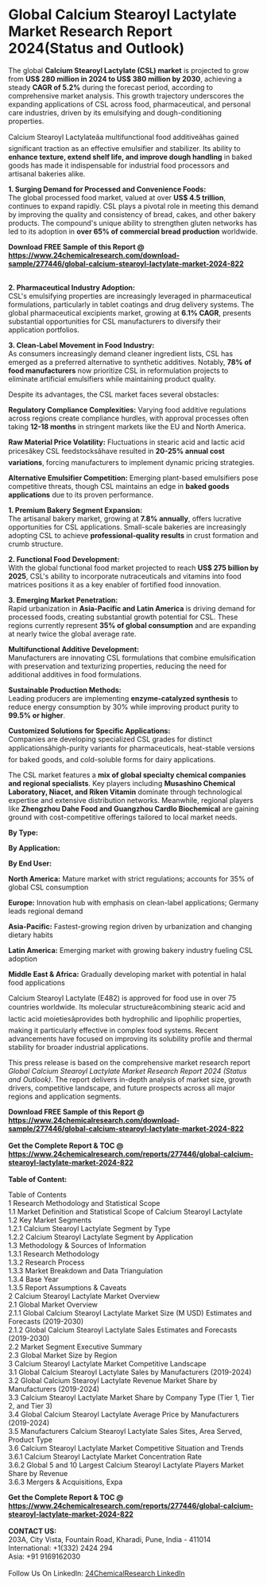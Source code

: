 <h1>Global Calcium Stearoyl Lactylate Market Research Report 2024(Status and Outlook)</h1><p>The global <strong>Calcium Stearoyl Lactylate (CSL) market</strong> is projected to grow from <strong>US$ 280 million in 2024 to US$ 380 million by 2030</strong>, achieving a steady <strong>CAGR of 5.2%</strong> during the forecast period, according to comprehensive market analysis. This growth trajectory underscores the expanding applications of CSL across food, pharmaceutical, and personal care industries, driven by its emulsifying and dough-conditioning properties.</p><p>Calcium Stearoyl Lactylateâa multifunctional food additiveâhas gained significant traction as an effective emulsifier and stabilizer. Its ability to <strong>enhance texture, extend shelf life, and improve dough handling</strong> in baked goods has made it indispensable for industrial food processors and artisanal bakeries alike.</p><p><strong>1. Surging Demand for Processed and Convenience Foods:</strong><br>
The global processed food market, valued at over <strong>US$ 4.5 trillion</strong>, continues to expand rapidly. CSL plays a pivotal role in meeting this demand by improving the quality and consistency of bread, cakes, and other bakery products. The compound's unique ability to strengthen gluten networks has led to its adoption in <strong>over 65% of commercial bread production</strong> worldwide.</p><div><b>Download FREE Sample of this Report @ 
            <a href="https://www.24chemicalresearch.com/download-sample/277446/global-calcium-stearoyl-lactylate-market-2024-822">
            https://www.24chemicalresearch.com/download-sample/277446/global-calcium-stearoyl-lactylate-market-2024-822</a></b></div><br><p><strong>2. Pharmaceutical Industry Adoption:</strong><br>
CSL's emulsifying properties are increasingly leveraged in pharmaceutical formulations, particularly in tablet coatings and drug delivery systems. The global pharmaceutical excipients market, growing at <strong>6.1% CAGR</strong>, presents substantial opportunities for CSL manufacturers to diversify their application portfolios.</p><p><strong>3. Clean-Label Movement in Food Industry:</strong><br>
As consumers increasingly demand cleaner ingredient lists, CSL has emerged as a preferred alternative to synthetic additives. Notably, <strong>78% of food manufacturers</strong> now prioritize CSL in reformulation projects to eliminate artificial emulsifiers while maintaining product quality.</p><p>Despite its advantages, the CSL market faces several obstacles:</p><p><strong>Regulatory Compliance Complexities:</strong> Varying food additive regulations across regions create compliance hurdles, with approval processes often taking <strong>12-18 months</strong> in stringent markets like the EU and North America.</p><p><strong>Raw Material Price Volatility:</strong> Fluctuations in stearic acid and lactic acid pricesâkey CSL feedstocksâhave resulted in <strong>20-25% annual cost variations</strong>, forcing manufacturers to implement dynamic pricing strategies.</p><p><strong>Alternative Emulsifier Competition:</strong> Emerging plant-based emulsifiers pose competitive threats, though CSL maintains an edge in <strong>baked goods applications</strong> due to its proven performance.</p><p><strong>1. Premium Bakery Segment Expansion:</strong><br>
The artisanal bakery market, growing at <strong>7.8% annually</strong>, offers lucrative opportunities for CSL applications. Small-scale bakeries are increasingly adopting CSL to achieve <strong>professional-quality results</strong> in crust formation and crumb structure.</p><p><strong>2. Functional Food Development:</strong><br>
With the global functional food market projected to reach <strong>US$ 275 billion by 2025</strong>, CSL's ability to incorporate nutraceuticals and vitamins into food matrices positions it as a key enabler of fortified food innovation.</p><p><strong>3. Emerging Market Penetration:</strong><br>
Rapid urbanization in <strong>Asia-Pacific and Latin America</strong> is driving demand for processed foods, creating substantial growth potential for CSL. These regions currently represent <strong>35% of global consumption</strong> and are expanding at nearly twice the global average rate.</p><p><strong>Multifunctional Additive Development:</strong><br>
	Manufacturers are innovating CSL formulations that combine emulsification with preservation and texturizing properties, reducing the need for additional additives in food formulations.</p><p><strong>Sustainable Production Methods:</strong><br>
	Leading producers are implementing <strong>enzyme-catalyzed synthesis</strong> to reduce energy consumption by 30% while improving product purity to <strong>99.5% or higher</strong>.</p><p><strong>Customized Solutions for Specific Applications:</strong><br>
	Companies are developing specialized CSL grades for distinct applicationsâhigh-purity variants for pharmaceuticals, heat-stable versions for baked goods, and cold-soluble forms for dairy applications.</p><p>The CSL market features a <strong>mix of global specialty chemical companies and regional specialists</strong>. Key players including <strong>Musashino Chemical Laboratory, Niacet, and Riken Vitamin</strong> dominate through technological expertise and extensive distribution networks. Meanwhile, regional players like <strong>Zhengzhou Dahe Food and Guangzhou Cardlo Biochemical</strong> are gaining ground with cost-competitive offerings tailored to local market needs.</p><p><strong>By Type:</strong></p><p><strong>By Application:</strong></p><p><strong>By End User:</strong></p><p><strong>North America:</strong> Mature market with strict regulations; accounts for 35% of global CSL consumption</p><p><strong>Europe:</strong> Innovation hub with emphasis on clean-label applications; Germany leads regional demand</p><p><strong>Asia-Pacific:</strong> Fastest-growing region driven by urbanization and changing dietary habits</p><p><strong>Latin America:</strong> Emerging market with growing bakery industry fueling CSL adoption</p><p><strong>Middle East &amp; Africa:</strong> Gradually developing market with potential in halal food applications</p><p>Calcium Stearoyl Lactylate (E482) is approved for food use in over 75 countries worldwide. Its molecular structureâcombining stearic acid and lactic acid moietiesâprovides both hydrophilic and lipophilic properties, making it particularly effective in complex food systems. Recent advancements have focused on improving its solubility profile and thermal stability for broader industrial applications.</p><p>This press release is based on the comprehensive market research report <em>Global Calcium Stearoyl Lactylate Market Research Report 2024 (Status and Outlook)</em>. The report delivers in-depth analysis of market size, growth drivers, competitive landscape, and future prospects across all major regions and application segments.</p><div><b>Download FREE Sample of this Report @ 
            <a href="https://www.24chemicalresearch.com/download-sample/277446/global-calcium-stearoyl-lactylate-market-2024-822">
            https://www.24chemicalresearch.com/download-sample/277446/global-calcium-stearoyl-lactylate-market-2024-822</a></b></div><br><div><b>Get the Complete Report & TOC @ 
            <a href="https://www.24chemicalresearch.com/reports/277446/global-calcium-stearoyl-lactylate-market-2024-822">
            https://www.24chemicalresearch.com/reports/277446/global-calcium-stearoyl-lactylate-market-2024-822</a></b></div><br>
            <b>Table of Content:</b><p>Table of Contents<br />
1 Research Methodology and Statistical Scope<br />
1.1 Market Definition and Statistical Scope of Calcium Stearoyl Lactylate<br />
1.2 Key Market Segments<br />
1.2.1 Calcium Stearoyl Lactylate Segment by Type<br />
1.2.2 Calcium Stearoyl Lactylate Segment by Application<br />
1.3 Methodology & Sources of Information<br />
1.3.1 Research Methodology<br />
1.3.2 Research Process<br />
1.3.3 Market Breakdown and Data Triangulation<br />
1.3.4 Base Year<br />
1.3.5 Report Assumptions & Caveats<br />
2 Calcium Stearoyl Lactylate Market Overview<br />
2.1 Global Market Overview<br />
2.1.1 Global Calcium Stearoyl Lactylate Market Size (M USD) Estimates and Forecasts (2019-2030)<br />
2.1.2 Global Calcium Stearoyl Lactylate Sales Estimates and Forecasts (2019-2030)<br />
2.2 Market Segment Executive Summary<br />
2.3 Global Market Size by Region<br />
3 Calcium Stearoyl Lactylate Market Competitive Landscape<br />
3.1 Global Calcium Stearoyl Lactylate Sales by Manufacturers (2019-2024)<br />
3.2 Global Calcium Stearoyl Lactylate Revenue Market Share by Manufacturers (2019-2024)<br />
3.3 Calcium Stearoyl Lactylate Market Share by Company Type (Tier 1, Tier 2, and Tier 3)<br />
3.4 Global Calcium Stearoyl Lactylate Average Price by Manufacturers (2019-2024)<br />
3.5 Manufacturers Calcium Stearoyl Lactylate Sales Sites, Area Served, Product Type<br />
3.6 Calcium Stearoyl Lactylate Market Competitive Situation and Trends<br />
3.6.1 Calcium Stearoyl Lactylate Market Concentration Rate<br />
3.6.2 Global 5 and 10 Largest Calcium Stearoyl Lactylate Players Market Share by Revenue<br />
3.6.3 Mergers & Acquisitions, Expa</p><div><b>Get the Complete Report & TOC @ 
            <a href="https://www.24chemicalresearch.com/reports/277446/global-calcium-stearoyl-lactylate-market-2024-822">
            https://www.24chemicalresearch.com/reports/277446/global-calcium-stearoyl-lactylate-market-2024-822</a></b></div><br><b>CONTACT US:</b><br>
            203A, City Vista, Fountain Road, Kharadi, Pune, India - 411014<br>
            International: +1(332) 2424 294<br>
            Asia: +91 9169162030 <br><br>
            Follow Us On LinkedIn: <a href="https://www.linkedin.com/company/24chemicalresearch/">24ChemicalResearch LinkedIn</a>